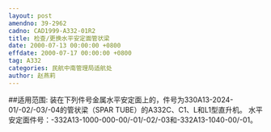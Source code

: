 ```yaml
---
layout: post
amendno: 39-2962
cadno: CAD1999-A332-01R2
title: 检查/更换水平安定面管状梁
date: 2000-07-13 00:00:00 +0800
effdate: 2000-07-17 00:00:00 +0800
tag: A332
categories: 民航中南管理局适航处
author: 赵燕莉
---
```


##适用范围:
装在下列件号金属水平安定面上的，件号为330A13-2024-01/-02/-03/-04的管状梁（SPAR TUBE）的A332C、C1、L和L1型直升机。
水平安定面件号：-332A13-1000-000-00/-01/-02/-03和-332A13-1040-00/-01。

